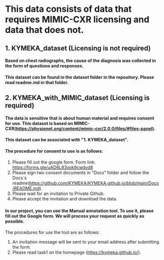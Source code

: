 # This data consists of data that requires MIMIC-CXR licensing and data that does not.

## 1. KYMEKA_dataset (Licensing is not required)
#### Based on chest radiographs, the cause of the diagnosis was collected in the form of questions and responses.
#### This dataset can be found in the dataset folder in the repository. Please read readme.md in that folder.

###  
## 2. KYMEKA_with_MIMIC_dataset (Licensing is required)
#### The data is sensitive that is about human material and requires consent for use. This dataset is based on MIMIC-CXR(https://physionet.org/content/mimic-cxr/2.0.0/files/#files-panel).
#### This dataset can be associated with "1. KYMEKA_dataset".
#### The procedure for consent to use is as follows:
1. Please fill out the google form. Form link: https://forms.gle/uAD6L83vok9cwdyd8
2. Please sign two consent documents in "Docs" folder and follow the Docs`s readme(https://github.com/KYMEKA/KYMEKA.github.io/blob/main/Docs/README.md).
3. Please wait for an invitation to Private Github.
4. Please accept the invitation and download the data.

### 
#### In our project, you can use the Manual annotation tool. To use it, please fill out the Google form. We will process your request as quickly as possible.
The procedures for use the tool are as follows:
1. An invitation message will be sent to your email address after submitting the form.
2. Please read task1 on the homepage (https://kymeka.github.io/).
